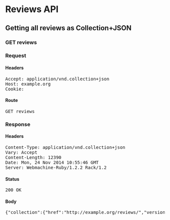 # Reviews API

## Getting all reviews as Collection+JSON

### GET reviews
### Request

#### Headers

<pre>Accept: application/vnd.collection+json
Host: example.org
Cookie: </pre>

#### Route

<pre>GET reviews</pre>

### Response

#### Headers

<pre>Content-Type: application/vnd.collection+json
Vary: Accept
Content-Length: 12390
Date: Mon, 24 Nov 2014 10:55:46 GMT
Server: Webmachine-Ruby/1.2.2 Rack/1.2</pre>

#### Status

<pre>200 OK</pre>

#### Body

<pre>{"collection":{"href":"http://example.org/reviews/","version":"1.0","items":[{"href":"http://example.org/reviews/32c4118539df961a61fdabd28f2871d6","data":[{"name":"name","value":"Moros, Zaragoza, España","prompt":"Title"},{"name":"date","value":"2014-11-24T10:54:33Z","prompt":"Date"}],"links":[{"href":"http://URL.org/abc","rel":"full","prompt":"Web Page URL"}]},{"href":"http://example.org/reviews/32c4118539df961a61fdabd28f286be6","data":[{"name":"name","value":"Some Title","prompt":"Title"},{"name":"date","value":"2014-11-24T10:54:33Z","prompt":"Date"}],"links":[{"href":"http://URL.com","rel":"full","prompt":"Web Page URL"}]},{"href":"http://example.org/reviews/32c4118539df961a61fdabd28f286140","data":[{"name":"name","value":"Title","prompt":"Title"},{"name":"date","value":"2014-11-24T10:54:33Z","prompt":"Date"}],"links":[{"href":"http://example.org/web","rel":"full","prompt":"Web Page URL"}]},{"href":"http://example.org/reviews/32c4118539df961a61fdabd28f283178","data":[{"name":"name","value":"Moros, Zaragoza, España","prompt":"Title"},{"name":"date","value":"2014-11-24T10:50:23Z","prompt":"Date"}],"links":[{"href":"http://URL.org/abc","rel":"full","prompt":"Web Page URL"}]},{"href":"http://example.org/reviews/32c4118539df961a61fdabd28f283107","data":[{"name":"name","value":"Some Title","prompt":"Title"},{"name":"date","value":"2014-11-24T10:50:23Z","prompt":"Date"}],"links":[{"href":"http://URL.com","rel":"full","prompt":"Web Page URL"}]},{"href":"http://example.org/reviews/32c4118539df961a61fdabd28f28220e","data":[{"name":"name","value":"Title","prompt":"Title"},{"name":"date","value":"2014-11-24T10:50:23Z","prompt":"Date"}],"links":[{"href":"http://example.org/web","rel":"full","prompt":"Web Page URL"}]},{"href":"http://example.org/reviews/32c4118539df961a61fdabd28f27e1f5","data":[{"name":"name","value":"Moros, Zaragoza, España","prompt":"Title"},{"name":"date","value":"2014-11-24T10:50:06Z","prompt":"Date"}],"links":[{"href":"http://URL.org/abc","rel":"full","prompt":"Web Page URL"}]},{"href":"http://example.org/reviews/32c4118539df961a61fdabd28f27dc0f","data":[{"name":"name","value":"Some Title","prompt":"Title"},{"name":"date","value":"2014-11-24T10:50:06Z","prompt":"Date"}],"links":[{"href":"http://URL.com","rel":"full","prompt":"Web Page URL"}]},{"href":"http://example.org/reviews/32c4118539df961a61fdabd28f27cdb7","data":[{"name":"name","value":"Title","prompt":"Title"},{"name":"date","value":"2014-11-24T10:50:06Z","prompt":"Date"}],"links":[{"href":"http://example.org/web","rel":"full","prompt":"Web Page URL"}]},{"href":"http://example.org/reviews/32c4118539df961a61fdabd28f27935f","data":[{"name":"name","value":"Moros, Zaragoza, España","prompt":"Title"},{"name":"date","value":"2014-11-24T10:49:17Z","prompt":"Date"}],"links":[{"href":"http://URL.org/abc","rel":"full","prompt":"Web Page URL"}]},{"href":"http://example.org/reviews/32c4118539df961a61fdabd28f278619","data":[{"name":"name","value":"Some Title","prompt":"Title"},{"name":"date","value":"2014-11-24T10:49:17Z","prompt":"Date"}],"links":[{"href":"http://URL.com","rel":"full","prompt":"Web Page URL"}]},{"href":"http://example.org/reviews/32c4118539df961a61fdabd28f277a16","data":[{"name":"name","value":"Title","prompt":"Title"},{"name":"date","value":"2014-11-24T10:49:17Z","prompt":"Date"}],"links":[{"href":"http://example.org/web","rel":"full","prompt":"Web Page URL"}]},{"href":"http://example.org/reviews/32c4118539df961a61fdabd28f27402b","data":[{"name":"name","value":"Moros, Zaragoza, España","prompt":"Title"},{"name":"date","value":"2014-11-24T10:48:13Z","prompt":"Date"}],"links":[{"href":"http://URL.org/abc","rel":"full","prompt":"Web Page URL"}]},{"href":"http://example.org/reviews/32c4118539df961a61fdabd28f273a12","data":[{"name":"name","value":"Some Title","prompt":"Title"},{"name":"date","value":"2014-11-24T10:48:13Z","prompt":"Date"}],"links":[{"href":"http://URL.com","rel":"full","prompt":"Web Page URL"}]},{"href":"http://example.org/reviews/32c4118539df961a61fdabd28f2728ab","data":[{"name":"name","value":"Title","prompt":"Title"},{"name":"date","value":"2014-11-24T10:48:13Z","prompt":"Date"}],"links":[{"href":"http://example.org/web","rel":"full","prompt":"Web Page URL"}]},{"href":"http://example.org/reviews/32c4118539df961a61fdabd28f26ed5f","data":[{"name":"name","value":"Moros, Zaragoza, España","prompt":"Title"},{"name":"date","value":"2014-11-24T10:42:48Z","prompt":"Date"}],"links":[{"href":"http://URL.org/abc","rel":"full","prompt":"Web Page URL"}]},{"href":"http://example.org/reviews/32c4118539df961a61fdabd28f26dd70","data":[{"name":"name","value":"Some Title","prompt":"Title"},{"name":"date","value":"2014-11-24T10:42:48Z","prompt":"Date"}],"links":[{"href":"http://URL.com","rel":"full","prompt":"Web Page URL"}]},{"href":"http://example.org/reviews/32c4118539df961a61fdabd28f26d227","data":[{"name":"name","value":"Title","prompt":"Title"},{"name":"date","value":"2014-11-24T10:42:48Z","prompt":"Date"}],"links":[{"href":"http://example.org/web","rel":"full","prompt":"Web Page URL"}]},{"href":"http://example.org/reviews/32c4118539df961a61fdabd28f26a5c8","data":[{"name":"name","value":"Moros, Zaragoza, España","prompt":"Title"},{"name":"date","value":"2014-11-24T10:36:34Z","prompt":"Date"}],"links":[{"href":"http://URL.org/abc","rel":"full","prompt":"Web Page URL"}]},{"href":"http://example.org/reviews/32c4118539df961a61fdabd28f26a053","data":[{"name":"name","value":"Some Title","prompt":"Title"},{"name":"date","value":"2014-11-24T10:36:34Z","prompt":"Date"}],"links":[{"href":"http://URL.com","rel":"full","prompt":"Web Page URL"}]},{"href":"http://example.org/reviews/32c4118539df961a61fdabd28f26914f","data":[{"name":"name","value":"Title","prompt":"Title"},{"name":"date","value":"2014-11-24T10:36:34Z","prompt":"Date"}],"links":[{"href":"http://example.org/web","rel":"full","prompt":"Web Page URL"}]},{"href":"http://example.org/reviews/32c4118539df961a61fdabd28f26469c","data":[{"name":"name","value":"Moros, Zaragoza, España","prompt":"Title"},{"name":"date","value":"2014-11-24T10:35:41Z","prompt":"Date"}],"links":[{"href":"http://URL.org/abc","rel":"full","prompt":"Web Page URL"}]},{"href":"http://example.org/reviews/32c4118539df961a61fdabd28f2644da","data":[{"name":"name","value":"Some Title","prompt":"Title"},{"name":"date","value":"2014-11-24T10:35:41Z","prompt":"Date"}],"links":[{"href":"http://URL.com","rel":"full","prompt":"Web Page URL"}]},{"href":"http://example.org/reviews/32c4118539df961a61fdabd28f263bd7","data":[{"name":"name","value":"Title","prompt":"Title"},{"name":"date","value":"2014-11-24T10:35:41Z","prompt":"Date"}],"links":[{"href":"http://example.org/web","rel":"full","prompt":"Web Page URL"}]},{"href":"http://example.org/reviews/32c4118539df961a61fdabd28f260ea4","data":[{"name":"name","value":"Moros, Zaragoza, España","prompt":"Title"},{"name":"date","value":"2014-11-24T10:26:14Z","prompt":"Date"}],"links":[{"href":"http://URL.org/abc","rel":"full","prompt":"Web Page URL"}]},{"href":"http://example.org/reviews/32c4118539df961a61fdabd28f260e41","data":[{"name":"name","value":"Some Title","prompt":"Title"},{"name":"date","value":"2014-11-24T10:26:14Z","prompt":"Date"}],"links":[{"href":"http://URL.com","rel":"full","prompt":"Web Page URL"}]},{"href":"http://example.org/reviews/32c4118539df961a61fdabd28f260538","data":[{"name":"name","value":"Title","prompt":"Title"},{"name":"date","value":"2014-11-24T10:26:14Z","prompt":"Date"}],"links":[{"href":"http://example.org/web","rel":"full","prompt":"Web Page URL"}]},{"href":"http://example.org/reviews/32c4118539df961a61fdabd28f25d21e","data":[{"name":"name","value":"Moros, Zaragoza, España","prompt":"Title"},{"name":"date","value":"2014-11-24T10:21:57Z","prompt":"Date"}],"links":[{"href":"http://URL.org/abc","rel":"full","prompt":"Web Page URL"}]},{"href":"http://example.org/reviews/32c4118539df961a61fdabd28f25d08e","data":[{"name":"name","value":"Some Title","prompt":"Title"},{"name":"date","value":"2014-11-24T10:21:57Z","prompt":"Date"}],"links":[{"href":"http://URL.com","rel":"full","prompt":"Web Page URL"}]},{"href":"http://example.org/reviews/32c4118539df961a61fdabd28f25b868","data":[{"name":"name","value":"Title","prompt":"Title"},{"name":"date","value":"2014-11-24T10:21:57Z","prompt":"Date"}],"links":[{"href":"http://example.org/web","rel":"full","prompt":"Web Page URL"}]},{"href":"http://example.org/reviews/32c4118539df961a61fdabd28f2589e9","data":[{"name":"name","value":"Moros, Zaragoza, España","prompt":"Title"},{"name":"date","value":"2014-11-24T10:02:15Z","prompt":"Date"}],"links":[{"href":"http://URL.org/abc","rel":"full","prompt":"Web Page URL"}]},{"href":"http://example.org/reviews/32c4118539df961a61fdabd28f257bc3","data":[{"name":"name","value":"Some Title","prompt":"Title"},{"name":"date","value":"2014-11-24T10:02:15Z","prompt":"Date"}],"links":[{"href":"http://URL.com","rel":"full","prompt":"Web Page URL"}]},{"href":"http://example.org/reviews/32c4118539df961a61fdabd28f256a4b","data":[{"name":"name","value":"Title","prompt":"Title"},{"name":"date","value":"2014-11-24T10:02:15Z","prompt":"Date"}],"links":[{"href":"http://example.org/web","rel":"full","prompt":"Web Page URL"}]},{"href":"http://example.org/reviews/32c4118539df961a61fdabd28f25333e","data":[{"name":"name","value":"Moros, Zaragoza, España","prompt":"Title"},{"name":"date","value":"2014-11-23T15:15:04Z","prompt":"Date"}],"links":[{"href":"http://URL.org/abc","rel":"full","prompt":"Web Page URL"}]},{"href":"http://example.org/reviews/32c4118539df961a61fdabd28f253031","data":[{"name":"name","value":"Some Title","prompt":"Title"},{"name":"date","value":"2014-11-23T15:15:04Z","prompt":"Date"}],"links":[{"href":"http://URL.com","rel":"full","prompt":"Web Page URL"}]},{"href":"http://example.org/reviews/32c4118539df961a61fdabd28f25188a","data":[{"name":"name","value":"Title","prompt":"Title"},{"name":"date","value":"2014-11-23T15:15:04Z","prompt":"Date"}],"links":[{"href":"http://example.org/web","rel":"full","prompt":"Web Page URL"}]},{"href":"http://example.org/reviews/32c4118539df961a61fdabd28f248ac8","data":[{"name":"name","value":"Moros, Zaragoza, España","prompt":"Title"},{"name":"date","value":"2014-11-23T15:04:51Z","prompt":"Date"}],"links":[{"href":"http://URL.org/abc","rel":"full","prompt":"Web Page URL"}]},{"href":"http://example.org/reviews/32c4118539df961a61fdabd28f247c55","data":[{"name":"name","value":"Some Title","prompt":"Title"},{"name":"date","value":"2014-11-23T15:04:51Z","prompt":"Date"}],"links":[{"href":"http://URL.com","rel":"full","prompt":"Web Page URL"}]},{"href":"http://example.org/reviews/32c4118539df961a61fdabd28f246de4","data":[{"name":"name","value":"Title","prompt":"Title"},{"name":"date","value":"2014-11-23T15:04:51Z","prompt":"Date"}],"links":[{"href":"http://example.org/web","rel":"full","prompt":"Web Page URL"}]},{"href":"http://example.org/reviews/32c4118539df961a61fdabd28f23eb41","data":[{"name":"name","value":"Moros, Zaragoza, España","prompt":"Title"},{"name":"date","value":"2014-11-23T14:52:31Z","prompt":"Date"}],"links":[{"href":"http://URL.org/abc","rel":"full","prompt":"Web Page URL"}]},{"href":"http://example.org/reviews/32c4118539df961a61fdabd28f23e785","data":[{"name":"name","value":"Some Title","prompt":"Title"},{"name":"date","value":"2014-11-23T14:52:31Z","prompt":"Date"}],"links":[{"href":"http://URL.com","rel":"full","prompt":"Web Page URL"}]},{"href":"http://example.org/reviews/32c4118539df961a61fdabd28f23d742","data":[{"name":"name","value":"Title","prompt":"Title"},{"name":"date","value":"2014-11-23T14:52:31Z","prompt":"Date"}],"links":[{"href":"http://example.org/web","rel":"full","prompt":"Web Page URL"}]},{"href":"http://example.org/reviews/webpage0","data":[{"name":"name","value":"Stanley Wong","prompt":"Title"},{"name":"creator","value":"Christopher Adams","prompt":"Creator"},{"name":"license","value":"https://creativecommons.org/licenses/by/2.0/","prompt":"License"},{"name":"date","value":"2014-09-01T10:37:27+00:00","prompt":"Date"}],"links":[{"href":"https://www.flickr.com/photos/christopheradams/3174263710/","rel":"full","prompt":"Web Page URL"}]}],"template":{"data":[{"name":"url","prompt":"Web Page URL"},{"name":"name","prompt":"Title"},{"name":"creator","prompt":"Creator"},{"name":"license","prompt":"License"},{"name":"is_based_on_url","prompt":"Based on URL"}]}}}</pre>
